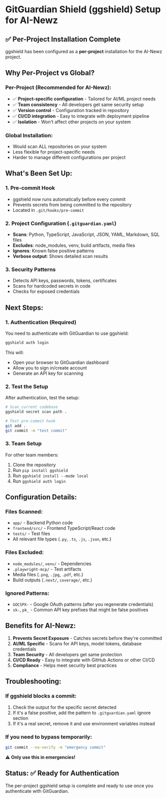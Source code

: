# GitGuardian Shield (ggshield) Setup for AI-Newz

## ✅ **Per-Project Installation Complete**

ggshield has been configured as a **per-project** installation for the AI-Newz project.

## **Why Per-Project vs Global?**

### **Per-Project (Recommended for AI-Newz):**
- ✅ **Project-specific configuration** - Tailored for AI/ML project needs
- ✅ **Team consistency** - All developers get same security setup
- ✅ **Version control** - Configuration tracked in repository
- ✅ **CI/CD integration** - Easy to integrate with deployment pipeline
- ✅ **Isolation** - Won't affect other projects on your system

### **Global Installation:**
- Would scan ALL repositories on your system
- Less flexible for project-specific needs
- Harder to manage different configurations per project

## **What's Been Set Up:**

### 1. **Pre-commit Hook**
- ggshield now runs automatically before every commit
- Prevents secrets from being committed to the repository
- Located in `.git/hooks/pre-commit`

### 2. **Project Configuration** (`.gitguardian.yaml`)
- **Scans**: Python, TypeScript, JavaScript, JSON, YAML, Markdown, SQL files
- **Excludes**: node_modules, venv, build artifacts, media files
- **Ignores**: Known false positive patterns
- **Verbose output**: Shows detailed scan results

### 3. **Security Patterns**
- Detects API keys, passwords, tokens, certificates
- Scans for hardcoded secrets in code
- Checks for exposed credentials

## **Next Steps:**

### **1. Authentication (Required)**
You need to authenticate with GitGuardian to use ggshield:

```bash
ggshield auth login
```

This will:
- Open your browser to GitGuardian dashboard
- Allow you to sign in/create account
- Generate an API key for scanning

### **2. Test the Setup**
After authentication, test the setup:

```bash
# Scan current codebase
ggshield secret scan path .

# Test pre-commit hook
git add .
git commit -m "test commit"
```

### **3. Team Setup**
For other team members:
1. Clone the repository
2. Run `pip install ggshield`
3. Run `ggshield install --mode local`
4. Run `ggshield auth login`

## **Configuration Details:**

### **Files Scanned:**
- `app/` - Backend Python code
- `frontend/src/` - Frontend TypeScript/React code
- `tests/` - Test files
- All relevant file types (`.py`, `.ts`, `.js`, `.json`, etc.)

### **Files Excluded:**
- `node_modules/`, `venv/` - Dependencies
- `.playwright-mcp/` - Test artifacts
- Media files (`.png`, `.jpg`, `.pdf`, etc.)
- Build outputs (`.next/`, `coverage/`, etc.)

### **Ignored Patterns:**
- `GOCSPX-` - Google OAuth patterns (after you regenerate credentials)
- `sk-`, `pk_` - Common API key prefixes that might be false positives

## **Benefits for AI-Newz:**

1. **Prevents Secret Exposure** - Catches secrets before they're committed
2. **AI/ML Specific** - Scans for API keys, model tokens, database credentials
3. **Team Security** - All developers get same protection
4. **CI/CD Ready** - Easy to integrate with GitHub Actions or other CI/CD
5. **Compliance** - Helps meet security best practices

## **Troubleshooting:**

### **If ggshield blocks a commit:**
1. Check the output for the specific secret detected
2. If it's a false positive, add the pattern to `.gitguardian.yaml` ignore section
3. If it's a real secret, remove it and use environment variables instead

### **If you need to bypass temporarily:**
```bash
git commit --no-verify -m "emergency commit"
```
⚠️ **Only use this in emergencies!**

## **Status: ✅ Ready for Authentication**

The per-project ggshield setup is complete and ready to use once you authenticate with GitGuardian.
